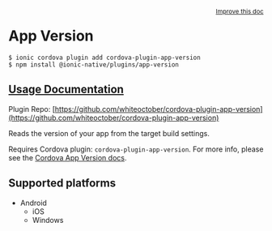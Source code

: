 <a style="float:right;font-size:12px;" href="http://github.com/danielsogl/awesome-cordova-plugins/edit/master/src/@awesome-cordova-plugins/plugins/app-version/index.ts#L1">
  Improve this doc
</a>

# App Version

```
$ ionic cordova plugin add cordova-plugin-app-version
$ npm install @ionic-native/plugins/app-version
```

## [Usage Documentation](https://ionicframework.com/docs/native/app-version/)

Plugin Repo: [https://github.com/whiteoctober/cordova-plugin-app-version](https://github.com/whiteoctober/cordova-plugin-app-version)

Reads the version of your app from the target build settings.

Requires Cordova plugin: `cordova-plugin-app-version`. For more info, please see the [Cordova App Version docs](https://github.com/whiteoctober/cordova-plugin-app-version).

## Supported platforms

- Android
  - iOS
  - Windows
